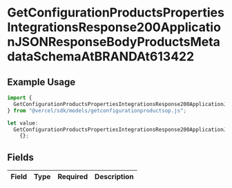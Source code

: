 # GetConfigurationProductsPropertiesIntegrationsResponse200ApplicationJSONResponseBodyProductsMetadataSchemaAtBRANDAt613422

## Example Usage

```typescript
import {
  GetConfigurationProductsPropertiesIntegrationsResponse200ApplicationJSONResponseBodyProductsMetadataSchemaAtBRANDAt613422,
} from "@vercel/sdk/models/getconfigurationproductsop.js";

let value:
  GetConfigurationProductsPropertiesIntegrationsResponse200ApplicationJSONResponseBodyProductsMetadataSchemaAtBRANDAt613422 =
    {};
```

## Fields

| Field       | Type        | Required    | Description |
| ----------- | ----------- | ----------- | ----------- |